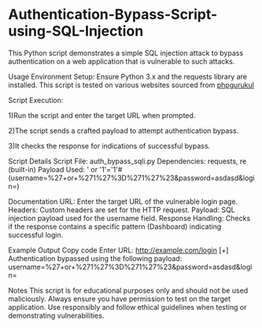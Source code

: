 # Authentication-Bypass-Script-using-SQL-Injection
This Python script demonstrates a simple SQL injection attack to bypass authentication on a web application that is vulnerable to such attacks.


Usage
Environment Setup: Ensure Python 3.x and the requests library are installed. This script is tested on various websites sourced from [phpgurukul](https://phpgurukul.com/)

Script Execution:

1)Run the script and enter the target URL when prompted.

2)The script sends a crafted payload to attempt authentication bypass.

3)It checks the response for indications of successful bypass.


Script Details
Script File: auth_bypass_sqli.py
Dependencies: requests, re (built-in)
Payload Used: ' or '1'='1'# (username=%27+or+%271%27%3D%271%27%23&password=asdasd&login=)

Documentation
URL: Enter the target URL of the vulnerable login page.
Headers: Custom headers are set for the HTTP request.
Payload: SQL injection payload used for the username field.
Response Handling: Checks if the response contains a specific pattern (Dashboard) indicating successful login.


Example Output
Copy code
Enter URL: http://example.com/login
[+] Authentication bypassed using the following payload: username=%27+or+%271%27%3D%271%27%23&password=asdasd&login=


Notes
This script is for educational purposes only and should not be used maliciously.
Always ensure you have permission to test on the target application.
Use responsibly and follow ethical guidelines when testing or demonstrating vulnerabilities.

